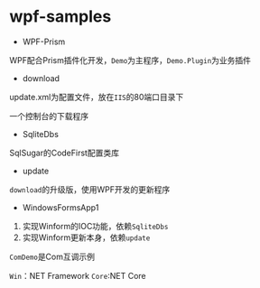 # wpf-samples

- WPF-Prism

WPF配合Prism插件化开发，`Demo`为主程序，`Demo.Plugin`为业务插件

- download

update.xml为配置文件，放在`IIS`的80端口目录下

一个控制台的下载程序

- SqliteDbs

SqlSugar的CodeFirst配置类库

- update

`download`的升级版，使用WPF开发的更新程序

- WindowsFormsApp1

1. 实现Winform的IOC功能，依赖`SqliteDbs`
2. 实现Winform更新本身，依赖`update`

`ComDemo`是Com互调示例

`Win`：NET Framework
`Core`:NET Core
